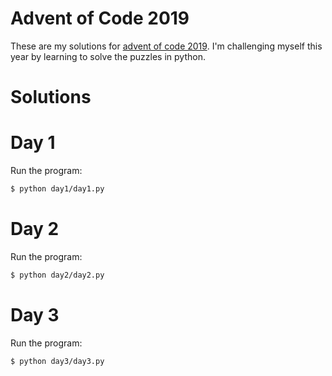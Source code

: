 # Advent of Code 2019

These are my solutions for [advent of code 2019](https://adventofcode.com).
I'm challenging myself this year by learning to solve the puzzles in python.

# Solutions

# Day 1

Run the program:
```bash
$ python day1/day1.py
```
# Day 2
Run the program:
```bash
$ python day2/day2.py
```
# Day 3
Run the program:
```bash
$ python day3/day3.py
```